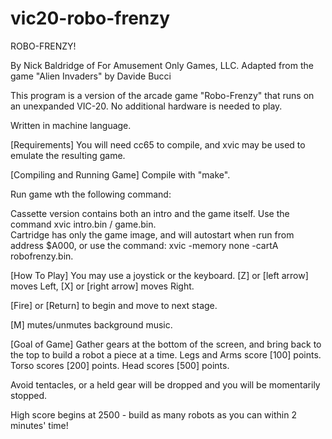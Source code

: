 # vic20-robo-frenzy

ROBO-FRENZY!

By Nick Baldridge of For Amusement Only Games, LLC.
Adapted from the game "Alien Invaders" by Davide Bucci

This program is a version of the arcade game "Robo-Frenzy" that runs on an unexpanded VIC-20.
No additional hardware is needed to play.

Written in machine language.

[Requirements]
You will need cc65 to compile, and xvic may be used to emulate the resulting game.

[Compiling and Running Game]
Compile with "make".

Run game wth the following command:

Cassette version contains both an intro and the game itself.  Use the command xvic intro.bin / game.bin.  
Cartridge has only the game image, and will autostart when run from address $A000, or use the command:
xvic -memory none -cartA robofrenzy.bin.

[How To Play]
You may use a joystick or the keyboard.  [Z] or [left arrow] moves Left, [X] or [right arrow] moves Right.

[Fire] or [Return] to begin and move to next stage.

[M] mutes/unmutes background music.

[Goal of Game]
Gather gears at the bottom of the screen, and bring back to the top to build a robot a piece at a time.
Legs and Arms score [100] points.
Torso scores [200] points.
Head scores [500] points.

Avoid tentacles, or a held gear will be dropped and you will be momentarily stopped.

High score begins at 2500 - build as many robots as you can within 2 minutes' time!